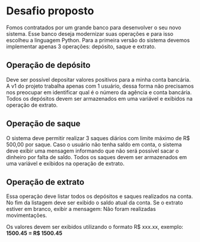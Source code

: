 
# Desafio proposto

Fomos contratados por um grande banco para desenvolver o seu novo sistema. Esse banco deseja modernizar suas operações e para isso escolheu a linguagem Python. Para a
primeira versão do sistema devemos implementar apenas 3 operações: depósito, saque e extrato.




## Operação de depósito
Deve ser possível depositar valores positivos para a minha conta bancária. A v1 do projeto trabalha apenas com 1 usuário, dessa forma não precisamos nos preocupar em identificar qual
é o número da agência e conta bancária. Todos os depósitos devem ser armazenados em uma variável e exibidos na operação de extrato.

## Operação de saque
O sistema deve permitir realizar 3 saques diários com limite máximo de R$ 500,00 por saque. Caso o usuário não tenha saldo em conta, o sistema deve exibir uma mensagem informando que não será possível sacar o dinheiro por falta de saldo. Todos os saques devem ser armazenados em uma variável e exibidos na operação de extrato.

## Operação de extrato
Essa operação deve listar todos os depósitos e saques realizados na conta. No fim da listagem deve ser exibido o saldo atual da conta. Se o extrato estiver em branco, exibir a
mensagem: Não foram realizadas movimentações. 

Os valores devem ser exibidos utilizando o formato R$ xxx.xx,
exemplo:
**1500.45 = R$ 1500.45**